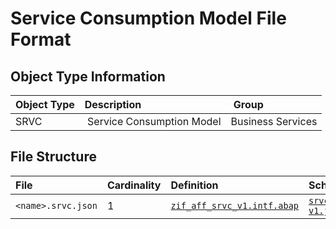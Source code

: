 # Service Consumption Model File Format

## Object Type Information

Object Type | Description | Group
:--- | :--- | :---
SRVC | Service Consumption Model | Business Services

## File Structure

File | Cardinality | Definition | Schema | Example
:--- | :---  | :--- | :--- | :---
`<name>.srvc.json` | 1 | [`zif_aff_srvc_v1.intf.abap`](./type/zif_aff_srvc_v1.intf.abap) | [`srvc-v1.json`](./srvc-v1.json) | [`z_aff_example_srvc.srvc.json`](./examples/z_aff_example_srvc.srvc.json)
